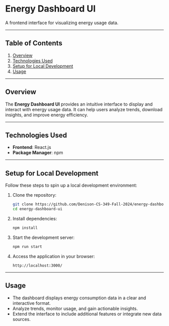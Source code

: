 <!-- # energy-dashboard-ui

## Spin up local dev env
1. npm install
2. npm run start
3. http://localhost:3000/ -->

# **Energy Dashboard UI**

A frontend interface for visualizing energy usage data.

---

## **Table of Contents**
1. [Overview](#overview)  
2. [Technologies Used](#technologies-used)  
3. [Setup for Local Development](#setup-for-local-development)  
4. [Usage](#usage)  


---

## **Overview**

The **Energy Dashboard UI** provides an intuitive interface to display and interact with energy usage data. It can help users analyze trends, download insights, and improve energy efficiency.

---

## **Technologies Used**
- **Frontend**: React.js  
- **Package Manager**: npm  

---

## **Setup for Local Development**

Follow these steps to spin up a local development environment:

1. Clone the repository:
    ```bash
    git clone https://github.com/Denison-CS-349-Fall-2024/energy-dashboard-ui.git
    cd energy-dashboard-ui
    ```

2. Install dependencies:
    ```bash
    npm install
    ```

3. Start the development server:
    ```bash
    npm run start
    ```

4. Access the application in your browser:
    ```
    http://localhost:3000/
    ```

---

## **Usage**

- The dashboard displays energy consumption data in a clear and interactive format.  
- Analyze trends, monitor usage, and gain actionable insights.  
- Extend the interface to include additional features or integrate new data sources.
